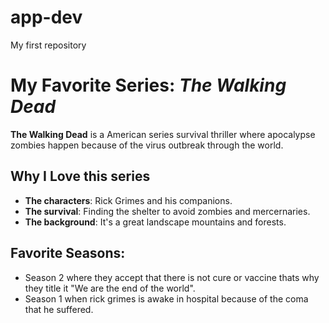 # app-dev
My first repository
# My Favorite Series: *The Walking Dead*

**The Walking Dead** is a American series survival thriller where apocalypse zombies happen because of the virus outbreak through the world.

## Why I Love this series
- **The characters**: Rick Grimes and his companions.
- **The survival**: Finding the shelter to avoid zombies and mercernaries.
- **The background**: It's a great landscape mountains and forests.

## Favorite Seasons:
- Season 2 where they accept that there is not cure or vaccine thats why they title it "We are the end of the world".
- Season 1 when rick grimes is awake in hospital because of the coma that he suffered.
